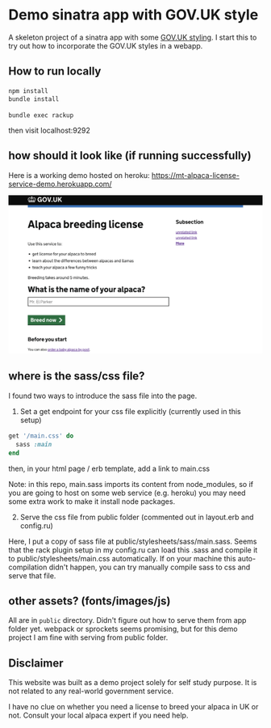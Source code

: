 # Demo sinatra app with GOV.UK style

A skeleton project of a sinatra app with some [GOV.UK styling](https://frontend.design-system.service.gov.uk/). I start this to try out how to incorporate the GOV.UK styles in a webapp.

## How to run locally
```shell
npm install
bundle install

bundle exec rackup
```
then visit localhost:9292

## how should it look like (if running successfully)

Here is a working demo hosted on heroku: 
https://mt-alpaca-license-service-demo.herokuapp.com/ 

![screenshot](screenshot-2022-03-16.png)

## where is the sass/css file?

I found two ways to introduce the sass file into the page.
1. Set a get endpoint for your css file explicitly (currently used in this setup)
```ruby
get '/main.css' do
  sass :main
end
```
then, in your html page / erb template, add a link to main.css

Note: in this repo, main.sass imports its content from node_modules, so if you are going to host on some web service (e.g. heroku) you may need some extra work to make it install node packages.

2. Serve the css file from public folder (commented out in layout.erb and config.ru)

Here, I put a copy of sass file at public/stylesheets/sass/main.sass.
Seems that the rack plugin setup in my config.ru can load this .sass and compile it to public/stylesheets/main.css automatically.
If on your machine this auto-compilation didn't happen, you can try manually compile sass to css and serve that file.

## other assets? (fonts/images/js)
All are in `public` directory. Didn't figure out how to serve them from app folder yet.
webpack or sprockets seems promising, but for this demo project I am fine with serving from public folder.

## Disclaimer
This website was built as a demo project solely for self study purpose.
It is not related to any real-world government service.

I have no clue on whether you need a license to breed your alpaca in UK or not. Consult your local alpaca expert if you need help.